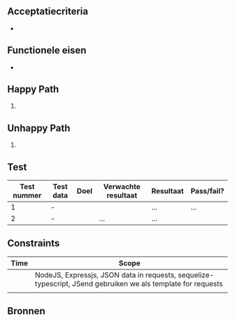 ## Acceptatiecriteria

- 

## Functionele eisen

- 

## Happy Path

1. 

## Unhappy Path

1. 

## Test

| Test nummer | Test data | Doel | Verwachte resultaat | Resultaat | Pass/fail? |
| ------ | ------ | ------ | ------ |  ------ | ------ |
| 1 | - |  |  | ... | … |
| 2 | - |  | ... | … |

## Constraints


| Time   | Scope|
| ------ | ----- |
| | NodeJS, Expressjs, JSON data in requests, sequelize-typescript, JSend gebruiken we als template for requests |
| | |


## Bronnen

